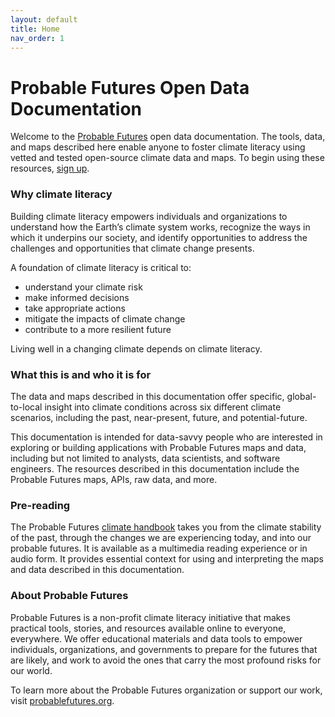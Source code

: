 ```yaml
---
layout: default
title: Home
nav_order: 1
---
```


# Probable Futures Open Data Documentation

Welcome to the [Probable Futures](https://probablefutures.org/) open data documentation. The tools, data, and maps described here enable anyone to foster climate literacy using vetted and tested open-source climate data and maps. To begin using these resources, [sign up](https://airtable.com/app5vySCXl6f2s8zB/shrOMfMgh7EoHajKN). 

### Why climate literacy
Building climate literacy empowers individuals and organizations to understand how the Earth’s climate system works, recognize the ways in which it underpins our society, and identify opportunities to address the challenges and opportunities that climate change presents.

A foundation of climate literacy is critical to:
- understand your climate risk
- make informed decisions
- take appropriate actions
- mitigate the impacts of climate change
- contribute to a more resilient future

Living well in a changing climate depends on climate literacy. 

### What this is and who it is for 

The data and maps described in this documentation offer specific, global-to-local insight into climate conditions across six different climate scenarios, including the past, near-present, future, and potential-future. 

This documentation is intended for data-savvy people who are interested in exploring or building applications with Probable Futures maps and data, including but not limited to analysts, data scientists, and software engineers. The resources described in this documentation include the Probable Futures maps, APIs, raw data, and more.

### Pre-reading

The Probable Futures [climate handbook](https://probablefutures.org/climate-handbook) takes you from the climate stability of the past, through the changes we are experiencing today, and into our probable futures. It is available as a multimedia reading experience or in audio form. It provides essential context for using and interpreting the maps and data described in this documentation. 

### About Probable Futures

Probable Futures is a non-profit climate literacy initiative that makes practical tools, stories, and resources available online to everyone, everywhere. We offer educational materials and data tools to empower individuals, organizations, and governments to prepare for the futures that are likely, and work to avoid the ones that carry the most profound risks for our world.

To learn more about the Probable Futures organization or support our work, visit [probablefutures.org](https://probablefutures.org/).
